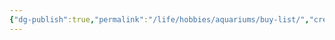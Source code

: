 ```yaml
---
{"dg-publish":true,"permalink":"/life/hobbies/aquariums/buy-list/","created":"2024-07-16T15:08:41.023+02:00","updated":"2024-07-16T15:51:47.217+02:00"}
---
```


